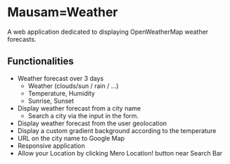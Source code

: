 # Mausam=Weather

A web application dedicated to displaying OpenWeatherMap weather forecasts.




## Functionalities

- Weather forecast over 3 days
    - Weather (clouds/sun / rain / ...)
    - Temperature, Humidity
    - Sunrise, Sunset
- Display weather forecast from a city name
    - Search a city via the input in the form.
- Display weather forecast from the user geolocation
- Display a custom gradient background according to the temperature
- URL on the city name to Google Map
- Responsive application
- Allow your Location by clicking Mero Location! button near Search Bar
